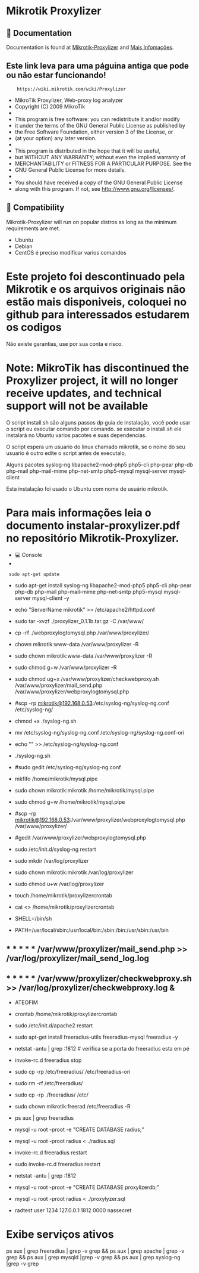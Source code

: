 # Mikrotik Proxylizer
## :blue_book: Documentation

Documentation is found at [Mikrotik-Proxylizer](https://github.com/jsilvestree/Mikrotik-Proxylizer) and [Mais Infomações](https://github.com/jsilvestree/Mikrotik-Proxylizer).
## Este link leva para uma páguina antiga que pode ou não estar funcionando!
        https://wiki.mikrotik.com/wiki/Proxylizer

                                                                           
*    MikroTik Proxylizer, Web-proxy log analyzer                           
*    Copyright (C) 2009  MikroTik                                          
*                                                                          
*    This program is free software: you can redistribute it and/or modify  
*    it under the terms of the GNU General Public License as published by  
*    the Free Software Foundation, either version 3 of the License, or     
*    (at your option) any later version.                                    
*                                                                           
*    This program is distributed in the hope that it will be useful,        
*    but WITHOUT ANY WARRANTY; without even the implied warranty of         
*    MERCHANTABILITY or FITNESS FOR A PARTICULAR PURPOSE.  See the          
*    GNU General Public License for more details.                           
*                                                                           
*    You should have received a copy of the GNU General Public License      
*    along with this program.  If not, see <http://www.gnu.org/licenses/>.  
## :penguin: Compatibility

Mikrotik-Proxylizer will run on popular distros as long as the minimum requirements are met.

* Ubuntu
* Debian
* CentOS é preciso modificar varios comandos                                                                            

# Este projeto foi descontinuado pela Mikrotik e os arquivos originais não estão mais disponiveis,  coloquei no github para interessados estudarem os codigos 
Não existe garantias, use por sua conta e risco.

# Note: MikroTik has discontinued the Proxylizer project, it will no longer receive updates, and technical support will not be available



O script install.sh são alguns passos dp guia de instalação, você pode usar o script ou executar comando por comando.
se executar o install.sh ele instalará no Ubuntu varios pacotes e suas dependencias.

O script espera um usuario do linux chamado mikrotik, se o nome do seu usuario é outro edite o script antes de executalo,

Alguns pacotes 
syslog-ng 
libapache2-mod-php5
php5-cli 
php-pear
php-db 
php-mail 
php-mail-mime 
php-net-smtp
php5-mysql 
mysql-server
mysql-client

Esta instalação foi usado o Ubuntu com nome de usuário mikrotik.

# Para mais informações leia o documento instalar-proxylizer.pdf no repositório Mikrotik-Proxylizer.
* :computer: Console
* 
``` sudo apt-get update```
* sudo apt-get install syslog-ng libapache2-mod-php5 php5-cli php-pear php-db php-mail php-mail-mime php-net-smtp php5-mysql mysql-server mysql-client -y

* echo "ServerName mikrotik" >> /etc/apache2/httpd.conf

* sudo tar -xvzf  ./proxylizer_0.1.1b.tar.gz -C /var/www/
* cp -rf ./webproxylogtomysql.php  /var/www/proxylizer/
* chown mikrotik:www-data /var/www/proxylizer -R 
* sudo chown mikrotik:www-data /var/www/proxylizer -R 
* sudo chmod g+w /var/www/proxylizer -R
* sudo chmod ug+x /var/www/proxylizer/checkwebproxy.sh /var/www/proxylizer/mail_send.php /var/www/proxylizer/webproxylogtomysql.php

* #scp -rp mikrotik@192.168.0.53:/etc/syslog-ng/syslog-ng.conf /etc/syslog-ng/
* chmod +x ./syslog-ng.sh
* mv /etc/syslog-ng/syslog-ng.conf /etc/syslog-ng/syslog-ng.conf-ori
* echo "" >> /etc/syslog-ng/syslog-ng.conf
* ./syslog-ng.sh
* #sudo gedit /etc/syslog-ng/syslog-ng.conf 

* mkfifo /home/mikrotik/mysql.pipe
* sudo chown mikrotik:mikrotik /home/mikrotik/mysql.pipe
* sudo chmod g+w /home/mikrotik/mysql.pipe
* #scp -rp mikrotik@192.168.0.53:/var/www/proxylizer/webproxylogtomysql.php /var/www/proxylizer/

* #gedit /var/www/proxylizer/webproxylogtomysql.php

* sudo /etc/init.d/syslog-ng restart


* sudo mkdir /var/log/proxylizer
* sudo chown mikrotik:mikrotik /var/log/proxylizer
* sudo chmod u+w /var/log/proxylizer



* touch /home/mikrotik/proxylizercrontab
* cat <<ATEOFIM >> /home/mikrotik/proxylizercrontab 
* SHELL=/bin/sh
* PATH=/usr/local/sbin:/usr/local/bin:/sbin:/bin:/usr/sbin:/usr/bin
##  * *   * * *           /var/www/proxylizer/mail_send.php >> /var/log/proxylizer/mail_send_log.log
##  * *  * * *           /var/www/proxylizer/checkwebproxy.sh >> /var/log/proxylizer/checkwebproxy.log &
* ATEOFIM

* crontab /home/mikrotik/proxylizercrontab

* sudo /etc/init.d/apache2 restart

* sudo apt-get install freeradius-utils freeradius-mysql freeradius -y


* netstat -antu | grep :1812 # verifica se a porta do freeradius esta em pé
* invoke-rc.d freeradius stop
* sudo cp -rp /etc/freeradius/ /etc/freeradius-ori
* sudo rm -rf /etc/freeradius/
* sudo cp -rp ./freeradius/ /etc/
* sudo chown mikrotik:freerad /etc/freeradius -R 
* ps aux | grep freeradius
* mysql -u root -proot -e "CREATE DATABASE radius;"
* mysql -u root -proot radius < ./radius.sql
* invoke-rc.d freeradius restart
* sudo invoke-rc.d freeradius restart
* netstat -antu | grep :1812
* mysql -u root -proot -e "CREATE DATABASE proxylizerdb;"
* mysql -u root -proot radius < ./proxylyzer.sql

* radtest user 1234 127.0.0.1:1812 0000 nassecret

# Exibe serviços ativos
ps aux | grep freeradius | grep -v grep && ps aux | grep apache | grep -v grep && ps aux | grep mysqld |grep -v grep && ps aux | grep syslog-ng |grep -v grep
